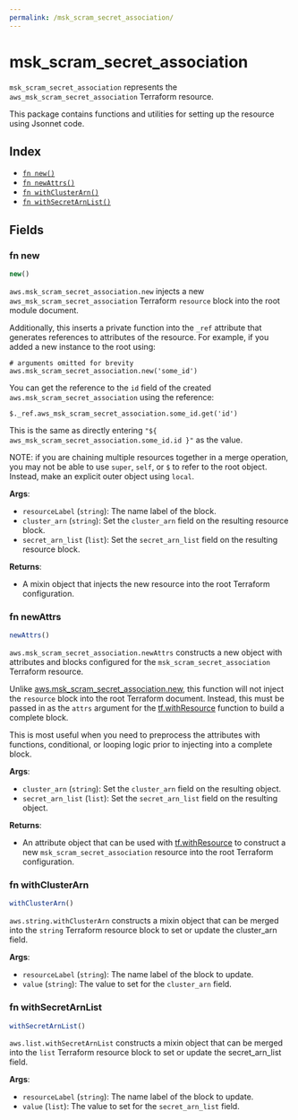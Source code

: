 ```yaml
---
permalink: /msk_scram_secret_association/
---
```


# msk_scram_secret_association

`msk_scram_secret_association` represents the `aws_msk_scram_secret_association` Terraform resource.



This package contains functions and utilities for setting up the resource using Jsonnet code.


## Index

* [`fn new()`](#fn-new)
* [`fn newAttrs()`](#fn-newattrs)
* [`fn withClusterArn()`](#fn-withclusterarn)
* [`fn withSecretArnList()`](#fn-withsecretarnlist)

## Fields

### fn new

```ts
new()
```


`aws.msk_scram_secret_association.new` injects a new `aws_msk_scram_secret_association` Terraform `resource`
block into the root module document.

Additionally, this inserts a private function into the `_ref` attribute that generates references to attributes of the
resource. For example, if you added a new instance to the root using:

    # arguments omitted for brevity
    aws.msk_scram_secret_association.new('some_id')

You can get the reference to the `id` field of the created `aws.msk_scram_secret_association` using the reference:

    $._ref.aws_msk_scram_secret_association.some_id.get('id')

This is the same as directly entering `"${ aws_msk_scram_secret_association.some_id.id }"` as the value.

NOTE: if you are chaining multiple resources together in a merge operation, you may not be able to use `super`, `self`,
or `$` to refer to the root object. Instead, make an explicit outer object using `local`.

**Args**:
  - `resourceLabel` (`string`): The name label of the block.
  - `cluster_arn` (`string`): Set the `cluster_arn` field on the resulting resource block.
  - `secret_arn_list` (`list`): Set the `secret_arn_list` field on the resulting resource block.

**Returns**:
- A mixin object that injects the new resource into the root Terraform configuration.


### fn newAttrs

```ts
newAttrs()
```


`aws.msk_scram_secret_association.newAttrs` constructs a new object with attributes and blocks configured for the `msk_scram_secret_association`
Terraform resource.

Unlike [aws.msk_scram_secret_association.new](#fn-new), this function will not inject the `resource`
block into the root Terraform document. Instead, this must be passed in as the `attrs` argument for the
[tf.withResource](https://github.com/tf-libsonnet/core/tree/main/docs#fn-withresource) function to build a complete block.

This is most useful when you need to preprocess the attributes with functions, conditional, or looping logic prior to
injecting into a complete block.

**Args**:
  - `cluster_arn` (`string`): Set the `cluster_arn` field on the resulting object.
  - `secret_arn_list` (`list`): Set the `secret_arn_list` field on the resulting object.

**Returns**:
  - An attribute object that can be used with [tf.withResource](https://github.com/tf-libsonnet/core/tree/main/docs#fn-withresource) to construct a new `msk_scram_secret_association` resource into the root Terraform configuration.


### fn withClusterArn

```ts
withClusterArn()
```

`aws.string.withClusterArn` constructs a mixin object that can be merged into the `string`
Terraform resource block to set or update the cluster_arn field.



**Args**:
  - `resourceLabel` (`string`): The name label of the block to update.
  - `value` (`string`): The value to set for the `cluster_arn` field.


### fn withSecretArnList

```ts
withSecretArnList()
```

`aws.list.withSecretArnList` constructs a mixin object that can be merged into the `list`
Terraform resource block to set or update the secret_arn_list field.



**Args**:
  - `resourceLabel` (`string`): The name label of the block to update.
  - `value` (`list`): The value to set for the `secret_arn_list` field.
